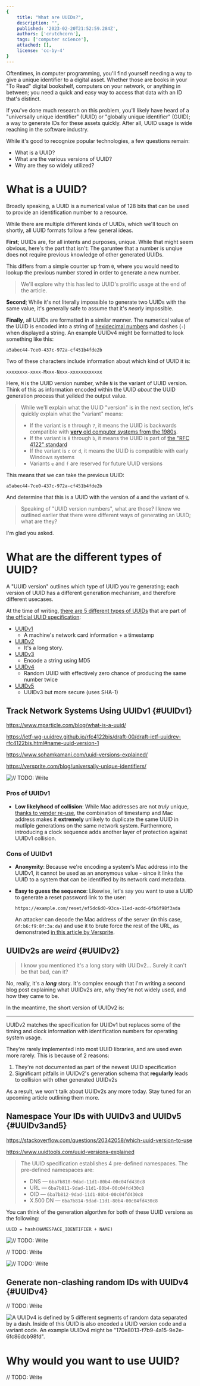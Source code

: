 ```yaml
---
{
    title: "What are UUIDs?",
    description: "",
    published: '2023-02-20T21:52:59.284Z',
    authors: ['crutchcorn'],
    tags: ['computer science'],
    attached: [],
    license: 'cc-by-4'
}
---
```


Oftentimes, in computer programming, you'll find yourself needing a way to give a unique identifier to a digital asset. Whether those are books in your "To Read" digital bookshelf, computers on your network, or anything in between; you need a quick and easy way to access that data with an ID that's distinct.

If you've done much research on this problem, you'll likely have heard of a "universally unique identifier" (UUID) or "globally unique identifier" (GUID); a way to generate IDs for these assets quickly. After all, UUID usage is wide reaching in the software industry.

While it's good to recognize popular technologies, a few questions remain:

- What is a UUID?
- What are the various versions of UUID?
- Why are they so widely utilized?

# What is a UUID?

Broadly speaking, a UUID is a numerical value of 128 bits that can be used to provide an identification number to a resource. 

While there are multiple different kinds of UUIDs, which we'll touch on shortly, all UUID formats follow a few general ideas.

**First**; UUIDs are, for all intents and purposes, unique. While that might seem obvious, here's the part that isn't: The garuntee that a number is unqiue does not require previous knowledge of other generated UUIDs.

This differs from a simple counter up from `0`, where you would need to lookup the previous number stored in order to generate a new number. 

> We'll explore why this has led to UUID's prolific usage at the end of the article.

**Second**; While it's not literally impossible to generate two UUIDs with the same value, it's generally safe to assume that it's _nearly_ impossible.

**Finally**, all UUIDs are formatted in a similar manner. The numerical value of the UUID is encoded into a string of [hexidecimal numbers](/posts/non-decimal-numbers-in-tech) and dashes (`-`) when displayed a string. An example UUIDv4 might be formatted to look something like this:

```
a5abec44-7ce0-437c-972a-cf451b4fde2b
```

Two of these characters include information about which kind of UUID it is:

```
xxxxxxxx-xxxx-Mxxx-Nxxx-xxxxxxxxxxxx
```

Here, `M` is the UUID version number, while `N` is the variant of UUID version. Think of this as information encoded within the UUID _about_ the UUID generation process that yeilded the output value. 

> While we'll explain what the UUID "version" is in the next section, let's quickly explain what the "variant" means:
>
> - If the variant is `0` through `7`, it means the UUID is backwards compatible with [**very** old computer systems from the 1980s](https://en.wikipedia.org/wiki/Apollo_Computer).
> - If the variant is `8` through `b`, it means the UUID is part of [the "RFC 4122" standard](https://www.ietf.org/rfc/rfc4122.txt)
> - If the variant is `c` or `d`, it means the UUID is compatible with early Windows systems
> - Variants `e` and `f` are reserved for future UUID versions

This means that we can take the previous UUID:

```
a5abec44-7ce0-437c-972a-cf451b4fde2b
```

And determine that this is a UUID with the version of `4` and the variant of `9`.

> Speaking of "UUID version numbers", what are those? I know we outlined earlier that there were different ways of generating an UUID; what are they?

I'm glad you asked.

# What are the different types of UUID?

A "UUID version" outlines which type of UUID you're generating; each version of UUID has a different generation mechanism, and therefore different usecases.

At the time of writing, [there are 5 different types of UUIDs](https://ietf-wg-uuidrev.github.io/rfc4122bis/draft-00/draft-ietf-uuidrev-rfc4122bis.html) that are part of [the official UUID specification](https://datatracker.ietf.org/doc/html/rfc4122):

- [UUIDv1](#UUIDv1)
  - A machine's network card information + a timestamp
- [UUIDv2](#UUIDv2)
  - It's a long story.
- [UUIDv3](#UUIDv3and5)
  - Encode a string using MD5
- [UUIDv4](#UUIDv4)
  - Random UUID with effectively zero chance of producing the same number twice
- [UUIDv5](#UUIDv3and5)
  - UUIDv3 but more secure (uses SHA-1)

## Track Network Systems Using UUIDv1 {#UUIDv1}





https://www.mparticle.com/blog/what-is-a-uuid/

https://ietf-wg-uuidrev.github.io/rfc4122bis/draft-00/draft-ietf-uuidrev-rfc4122bis.html#name-uuid-version-1

https://www.sohamkamani.com/uuid-versions-explained/

https://versprite.com/blog/universally-unique-identifiers/

![// TODO: Write](./UUIDv1.svg)



### Pros of UUIDv1

- **Low likelyhood of collision**: While Mac addresses are not _truly_ unique, [thanks to vender re-use](https://www.howtogeek.com/228286/how-is-the-uniqueness-of-mac-addresses-enforced/), the combination of timestamp and Mac address makes it **extremely** unlikely to duplicate the same UUID in mutliple generations on the same network system. Furthermore, introducing a clock sequence adds another layer of protection against UUIDv1 collision.

### Cons of UUIDv1

- **Anonymity**: Because we're encoding a system's Mac address into the UUIDv1, it cannot be used as an anonymous value - since it links the UUID to a system that can be identified by its network card metadata. 

- **Easy to guess the sequence**: Likewise, let's say you want to use a UUID to generate a reset password link to the user:

  ```
  https://example.com/reset/ef5dc6d0-93ca-11ed-acdd-6fb6f98f3ada
  ```

  An attacker can decode the Mac address of the server (in this case, `6f:b6:f9:8f:3a:da`) and use it to brute force the rest of the URL, as demonstrated [in this article by Versprite](https://versprite.com/blog/universally-unique-identifiers/).



## UUIDv2s are _weird_ {#UUIDv2}

> I know you mentioned it's a long story with UUIDv2... Surely it can't be that bad, can it?

No, really, it's a ***long*** story. It's complex enough that I'm writing a second blog post explaining what UUIDv2s are, why they're not widely used, and how they came to be.

In the meantime, the short version of UUIDv2 is:

----

UUIDv2 matches the specification for UUIDv1 but replaces some of the timing and clock information with identification numbers for operating system usage.

They're rarely implemented into most UUID libraries, and are used even more rarely. This is because of 2 reasons:

1) They're not documented as part of the newest UUID specification
2) Significant pitfalls in UUIDv2's generation schema that **regularly** leads to collision with other generated UUIDv2s

As a result, we won't talk about UUIDv2s any more today. Stay tuned for an upcoming article outlining them more.


## Namespace Your IDs with UUIDv3 and UUIDv5 {#UUIDv3and5}

https://stackoverflow.com/questions/20342058/which-uuid-version-to-use

https://www.uuidtools.com/uuid-versions-explained

> The UUID specification establishes 4 pre-defined namespaces. The pre-defined namespaces are:
>
> - DNS — `6ba7b810-9dad-11d1-80b4-00c04fd430c8`
> - URL — `6ba7b811-9dad-11d1-80b4-00c04fd430c8`
> - OID — `6ba7b812-9dad-11d1-80b4-00c04fd430c8`
> - X.500 DN — `6ba7b814-9dad-11d1-80b4-00c04fd430c8`





You can think of the generation algorthm for both of these UUID versions as the following:

```
UUID = hash(NAMESPACE_IDENTIFIER + NAME)
```





![// TODO: Write](./UUIDv3.svg)



// TODO: Write

![// TODO: Write](./UUIDv5.svg)

## Generate non-clashing random IDs with UUIDv4 {#UUIDv4}

// TODO: Write

![A UUIDv4 is defined by 5 different segments of random data separated by a dash. Inside of this UUID is also encoded a UUID version code and a variant code. An example UUIDv4 might be "170e8013-f7b9-4a15-9e2e-6fc86dcb98fd".](./UUIDv4.svg)







# Why would you want to use UUID?

// TODO: Write
